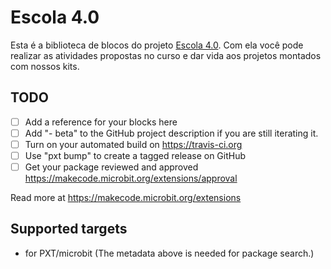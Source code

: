 # Escola 4.0
Esta é a biblioteca de blocos do projeto [Escola 4.0](https://www.escola4pontozero.com.br/). Com ela você pode realizar as atividades propostas no curso e dar vida aos projetos montados com nossos kits.



## TODO

- [ ] Add a reference for your blocks here
- [ ] Add "- beta" to the GitHub project description if you are still iterating it.
- [ ] Turn on your automated build on https://travis-ci.org
- [ ] Use "pxt bump" to create a tagged release on GitHub
- [ ] Get your package reviewed and approved https://makecode.microbit.org/extensions/approval

Read more at https://makecode.microbit.org/extensions

## Supported targets

* for PXT/microbit
(The metadata above is needed for package search.)

